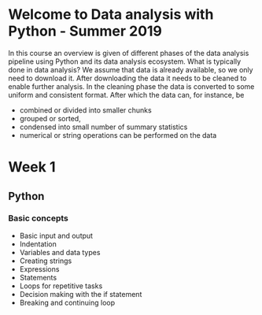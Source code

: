 # Welcome to Data analysis with Python - Summer 2019

In this course an overview is given of different phases of the data analysis pipeline using Python and its data analysis ecosystem. What is typically done in data analysis? We assume that data is already available, so we only need to download it. After downloading the data it needs to be cleaned to enable further analysis. In the cleaning phase the data is converted to some uniform and consistent format. After which the data can, for instance, be

  *  combined or divided into smaller chunks
  *  grouped or sorted,
  *  condensed into small number of summary statistics
  *  numerical or string operations can be performed on the data

# Week 1

## Python

### Basic concepts

* Basic input and output
* Indentation
* Variables and data types
* Creating strings
* Expressions
* Statements
* Loops for repetitive tasks
* Decision making with the if statement
* Breaking and continuing loop